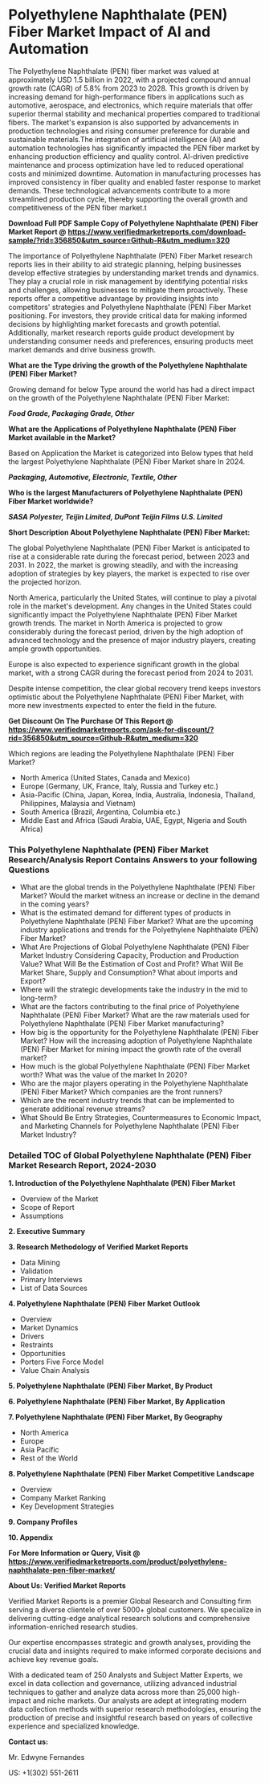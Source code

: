 <meta name="title" content="Global Polyethylene Naphthalate (PEN) Fiber Market Impact of AI and Automation"><meta name="description" content="The Polyethylene Naphthalate (PEN) fiber market was valued at approximately USD 1.5 billion in 2022, with a projected compound annual growth rate (CAGR) of 5.8% from 2023"><meta name="title" content="Polyethylene Naphthalate (PEN) Fiber Market Size, Share, Scope, Trends, Growth, Opportunities, Analysis, Forecast"><h1>Polyethylene Naphthalate (PEN) Fiber Market Impact of AI and Automation</h1>The Polyethylene Naphthalate (PEN) fiber market was valued at approximately USD 1.5 billion in 2022, with a projected compound annual growth rate (CAGR) of 5.8% from 2023 to 2028. This growth is driven by increasing demand for high-performance fibers in applications such as automotive, aerospace, and electronics, which require materials that offer superior thermal stability and mechanical properties compared to traditional fibers. The market's expansion is also supported by advancements in production technologies and rising consumer preference for durable and sustainable materials.The integration of artificial intelligence (AI) and automation technologies has significantly impacted the PEN fiber market by enhancing production efficiency and quality control. AI-driven predictive maintenance and process optimization have led to reduced operational costs and minimized downtime. Automation in manufacturing processes has improved consistency in fiber quality and enabled faster response to market demands. These technological advancements contribute to a more streamlined production cycle, thereby supporting the overall growth and competitiveness of the PEN fiber market.t</p><p id="" class=""><strong>Download Full PDF Sample Copy of Polyethylene Naphthalate (PEN) Fiber Market Report @ <a href="https://www.verifiedmarketreports.com/download-sample/?rid=356850&utm_source=Github-R&utm_medium=320" target="_blank">https://www.verifiedmarketreports.com/download-sample/?rid=356850&utm_source=Github-R&utm_medium=320</a></strong></p><p>The importance of&nbsp;Polyethylene Naphthalate (PEN) Fiber Market research reports lies in their ability to aid strategic planning, helping businesses develop effective strategies by understanding market trends and dynamics. They play a crucial role in risk management by identifying potential risks and challenges, allowing businesses to mitigate them proactively. These reports offer a competitive advantage by providing insights into competitors' strategies and Polyethylene Naphthalate (PEN) Fiber Market positioning. For investors, they provide critical data for making informed decisions by highlighting market forecasts and growth potential. Additionally, market research reports guide product development by understanding consumer needs and preferences, ensuring products meet market demands and drive business growth.</p><p><strong>What are the&nbsp;Type driving the growth of the Polyethylene Naphthalate (PEN) Fiber Market?</strong></p><p id="" class="">Growing demand for below Type around the world has had a direct impact on the growth of the Polyethylene Naphthalate (PEN) Fiber Market:</p><em><strong>Food Grade, Packaging Grade, Other</strong></em></p><strong>What are the&nbsp;Applications&nbsp;of Polyethylene Naphthalate (PEN) Fiber Market available in the Market?</strong></p><p id="" class="">Based on Application the Market is categorized into Below types that held the largest Polyethylene Naphthalate (PEN) Fiber Market share In 2024.</p><em><strong>Packaging, Automotive, Electronic, Textile, Other</strong></em></p><strong>Who is the largest Manufacturers of Polyethylene Naphthalate (PEN) Fiber Market worldwide?</strong></p><p><em><strong>SASA Polyester, Teijin Limited, DuPont Teijin Films U.S. Limited</strong></em></p><p id="" class=""><strong>Short Description About Polyethylene Naphthalate (PEN) Fiber Market:</strong></p><p>The global Polyethylene Naphthalate (PEN) Fiber Market is anticipated to rise at a considerable rate during the forecast period, between 2023 and 2031. In 2022, the market is growing steadily, and with the increasing adoption of strategies by key players, the market is expected to rise over the projected horizon.</p><p>North America, particularly the United States, will continue to play a pivotal role in the market's development. Any changes in the United States could significantly impact the Polyethylene Naphthalate (PEN) Fiber Market growth trends. The market in North America is projected to grow considerably during the forecast period, driven by the high adoption of advanced technology and the presence of major industry players, creating ample growth opportunities.</p><p>Europe is also expected to experience significant growth in the global market, with a strong CAGR during the forecast period from 2024 to 2031.</p><p>Despite intense competition, the clear global recovery trend keeps investors optimistic about the Polyethylene Naphthalate (PEN) Fiber Market, with more new investments expected to enter the field in the future.</p><p id="" class=""><strong>Get Discount On The Purchase Of This Report @ <a href="https://www.verifiedmarketreports.com/ask-for-discount/?rid=356850&utm_source=Github-R&utm_medium=320" target="_blank">https://www.verifiedmarketreports.com/ask-for-discount/?rid=356850&utm_source=Github-R&utm_medium=320</a></strong></p>Which regions are leading the Polyethylene Naphthalate (PEN) Fiber Market?</p><ul><li>North America (United States, Canada and Mexico)</li><li>Europe (Germany, UK, France, Italy, Russia and Turkey etc.)</li><li>Asia-Pacific (China, Japan, Korea, India, Australia, Indonesia, Thailand, Philippines, Malaysia and Vietnam)</li><li>South America (Brazil, Argentina, Columbia etc.)</li><li>Middle East and Africa (Saudi Arabia, UAE, Egypt, Nigeria and South Africa)</li></ul><h3 id="" class="">This Polyethylene Naphthalate (PEN) Fiber Market Research/Analysis Report Contains Answers to your following Questions</h3><ul><li>What are the global trends in the Polyethylene Naphthalate (PEN) Fiber Market? Would the market witness an increase or decline in the demand in the coming years?</li><li>What is the estimated demand for different types of products in Polyethylene Naphthalate (PEN) Fiber Market? What are the upcoming industry applications and trends for the Polyethylene Naphthalate (PEN) Fiber Market?</li><li>What Are Projections of Global Polyethylene Naphthalate (PEN) Fiber Market Industry Considering Capacity, Production and Production Value? What Will Be the Estimation of Cost and Profit? What Will Be Market Share, Supply and Consumption? What about imports and Export?</li><li>Where will the strategic developments take the industry in the mid to long-term?</li><li>What are the factors contributing to the final price of Polyethylene Naphthalate (PEN) Fiber Market? What are the raw materials used for Polyethylene Naphthalate (PEN) Fiber Market manufacturing?</li><li>How big is the opportunity for the Polyethylene Naphthalate (PEN) Fiber Market? How will the increasing adoption of Polyethylene Naphthalate (PEN) Fiber Market for mining impact the growth rate of the overall market?</li><li>How much is the global Polyethylene Naphthalate (PEN) Fiber Market worth? What was the value of the market In 2020?</li><li>Who are the major players operating in the Polyethylene Naphthalate (PEN) Fiber Market? Which companies are the front runners?</li><li>Which are the recent industry trends that can be implemented to generate additional revenue streams?</li><li>What Should Be Entry Strategies, Countermeasures to Economic Impact, and Marketing Channels for Polyethylene Naphthalate (PEN) Fiber Market Industry?</li></ul><h3 id="" class="">Detailed TOC of Global Polyethylene Naphthalate (PEN) Fiber Market Research Report, 2024-2030</h3><p id="" class=""><strong>1. Introduction of the Polyethylene Naphthalate (PEN) Fiber Market</strong></p><ul><li>Overview of the Market</li><li>Scope of Report</li><li>Assumptions</li></ul><p id="" class=""><strong>2. Executive Summary</strong></p><p id="" class=""><strong>3. Research Methodology of Verified Market Reports</strong></p><ul><li>Data Mining</li><li>Validation</li><li>Primary Interviews</li><li>List of Data Sources</li></ul><p id="" class=""><strong>4. Polyethylene Naphthalate (PEN) Fiber Market Outlook</strong></p><ul><li>Overview</li><li>Market Dynamics</li><li>Drivers</li><li>Restraints</li><li>Opportunities</li><li>Porters Five Force Model</li><li>Value Chain Analysis</li></ul><p id="" class=""><strong>5. Polyethylene Naphthalate (PEN) Fiber Market, By Product</strong></p><p id="" class=""><strong>6. Polyethylene Naphthalate (PEN) Fiber Market, By Application</strong></p><p id="" class=""><strong>7. Polyethylene Naphthalate (PEN) Fiber Market, By Geography</strong></p><ul><li>North America</li><li>Europe</li><li>Asia Pacific</li><li>Rest of the World</li></ul><p id="" class=""><strong>8. Polyethylene Naphthalate (PEN) Fiber Market Competitive Landscape</strong></p><ul><li>Overview</li><li>Company Market Ranking</li><li>Key Development Strategies</li></ul><p id="" class=""><strong>9. Company Profiles</strong></p><p id="" class=""><strong>10. Appendix</strong></p><p id="" class=""><strong>For More Information or Query, Visit @ <a href="https://www.verifiedmarketreports.com/product/polyethylene-naphthalate-pen-fiber-market/" target="_blank">https://www.verifiedmarketreports.com/product/polyethylene-naphthalate-pen-fiber-market/</a></strong></p><p id="" class=""><strong>About Us: Verified Market Reports</strong></p><p id="" class="">Verified Market Reports is a premier Global Research and Consulting firm serving a diverse clientele of over 5000+ global customers. We specialize in delivering cutting-edge analytical research solutions and comprehensive information-enriched research studies.</p><p id="" class="">Our expertise encompasses strategic and growth analyses, providing the crucial data and insights required to make informed corporate decisions and achieve key revenue goals.</p><p id="" class="">With a dedicated team of 250 Analysts and Subject Matter Experts, we excel in data collection and governance, utilizing advanced industrial techniques to gather and analyze data across more than 25,000 high-impact and niche markets. Our analysts are adept at integrating modern data collection methods with superior research methodologies, ensuring the production of precise and insightful research based on years of collective experience and specialized knowledge.</p><p id="" class=""><strong>Contact us:</strong></p><p id="" class="">Mr. Edwyne Fernandes</p><p id="" class="">US: +1(302) 551-2611</p>